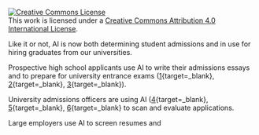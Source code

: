 <a rel="license" href="http://creativecommons.org/licenses/by/4.0/"><img alt="Creative Commons License" style="border-width:0" src="https://i.creativecommons.org/l/by/4.0/88x31.png" /></a><br />This work is licensed under a <a rel="license" href="http://creativecommons.org/licenses/by/4.0/">Creative Commons Attribution 4.0 International License</a>.

Like it or not, AI is now both determining student admissions and in use for hiring graduates from our universities. 

Prospective high school applicants use AI to write their admissions essays and to prepare for university entrance exams ([1](https://www.gse.harvard.edu/ideas/usable-knowledge/24/09/students-are-using-ai-already-heres-what-they-think-adults-should-know){target=_blank}, [2](https://campustechnology.com/articles/2024/08/28/survey-86-of-students-already-use-ai-in-their-studies.aspx){target=_blank}, [3](https://www.edweek.org/technology/1-in-3-college-applicants-used-ai-for-essay-help-did-they-cheat/2024/07){target=_blank}). 

University admissions officers are using AI ([4](https://www.forbes.com/sites/brennanbarnard/2024/09/17/college-admission-an-ai-revolution/){target=_blank}, [5](https://www.wbur.org/onpoint/2024/09/04/colleges-ai-admissions-application-university-students){target=_blank}, [6](https://www.thenation.com/article/society/artificial-intelligence-chatgpt-college-applications/){target=_blank} to scan and evaluate applications.

Large employers use AI to screen resumes and 